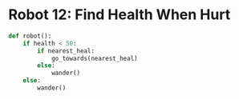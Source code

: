 # Robot 12: Find Health When Hurt

```python
def robot():
    if health < 50:
        if nearest_heal:
            go_towards(nearest_heal)
        else:
            wander()
    else:
        wander()
```